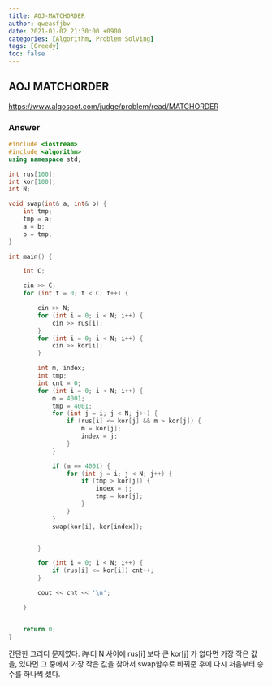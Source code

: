 ```yaml
---
title: AOJ-MATCHORDER
author: qweasfjbv
date: 2021-01-02 21:30:00 +0900
categories: [Algorithm, Problem Solving]
tags: [Greedy]
toc: false
---
```


## AOJ MATCHORDER

<https://www.algospot.com/judge/problem/read/MATCHORDER>

### Answer

```cpp
#include <iostream>
#include <algorithm>
using namespace std;

int rus[100];
int kor[100];
int N;

void swap(int& a, int& b) {
	int tmp;
	tmp = a;
	a = b;
	b = tmp;
}

int main() {

	int C;

	cin >> C;
	for (int t = 0; t < C; t++) {

		cin >> N;
		for (int i = 0; i < N; i++) {
			cin >> rus[i];
		}
		for (int i = 0; i < N; i++) {
			cin >> kor[i];
		}

		int m, index;
		int tmp;
		int cnt = 0;
		for (int i = 0; i < N; i++) {
			m = 4001;
			tmp = 4001;
			for (int j = i; j < N; j++) {
				if (rus[i] <= kor[j] && m > kor[j]) {
					m = kor[j];
					index = j;
				}
			}

			if (m == 4001) {
				for (int j = i; j < N; j++) {
					if (tmp > kor[j]) {
						index = j;
						tmp = kor[j];
					}
				}
			}
			swap(kor[i], kor[index]);


		}

		for (int i = 0; i < N; i++) {
			if (rus[i] <= kor[i]) cnt++;
		}

		cout << cnt << '\n';

	}


	return 0;
}
```

간단한 그리디 문제였다. i부터 N 사이에 rus[i] 보다 큰 kor[j] 가 없다면 가장 작은 값을, 있다면 그 중에서 가장 작은 값을 찾아서 swap함수로 바꿔준 후에 다시 처음부터 승수를 하나씩 셌다.
